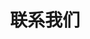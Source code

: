 ---
layout: article
id: 11
title: 联系我们
category: 关于我们
pic: 
detail:  <p>北京佳膜环保科技有限公司<br><br>客服热线：400-850-5815<br><br>固定电话：010-67722766<br><br>北京市丰台区大溪地二区二号楼105</P><p style="padding:300px 0 0 0"></p>
---